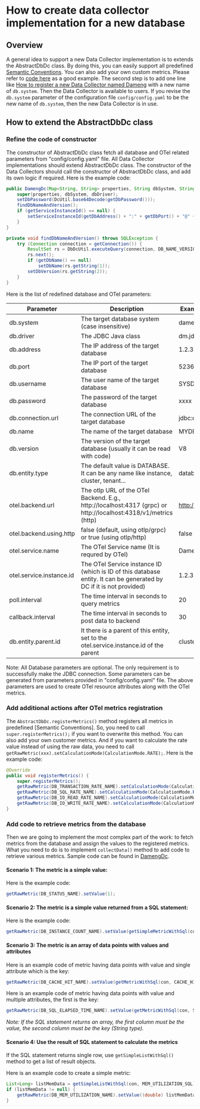 # How to create data collector implementation for a new database

## Overview

A general idea to support a new Data Collector implementation is to extends the AbstractDbDc class. By doing this, you can easily support all predefined [Semantic Conventions](https://github.com/instana/otel-dc/tree/main/docs/semconv). You can also add your own custom metrics.
Please refer to [code here](https://github.com/instana/otel-dc/blob/main/rdb/src/main/java/com/instana/dc/rdb/impl/DamengDc.java) as a good example.
The second step is to add one line like [How to register a new Data Collector named Dameng](https://github.com/instana/otel-dc/blob/main/rdb/src/main/java/com/instana/dc/rdb/impl/DbDcRegistry.java#L17) 
with a new name of `db.system`. Then the Data Collector is available to users. 
If you revise the `db.system` parameter of the configuration file `config/config.yaml` to be the new name of `db.system`,
then the new Data Collector is in use.

## How to extend the AbstractDbDc class

### Refine the code of constructor

The constructor of AbstractDbDc class fetch all database and OTel related parameters from "config/config.yaml" file. 
All Data Collector implementations should extend AbstractDbDc class. The constructor of the Data Collectors should call the constructor of AbstractDbDc class, 
and add its own logic if required. Here is the example code:
```java
public DamengDc(Map<String, String> properties, String dbSystem, String dbDriver) throws SQLException {
    super(properties, dbSystem, dbDriver);
    setDbPassword(DcUtil.base64Decode(getDbPassword()));
    findDbNameAndVersion();
    if (getServiceInstanceId() == null) {
        setServiceInstanceId(getDbAddress() + ":" + getDbPort() + "@" + getDbName());
    }
}

private void findDbNameAndVersion() throws SQLException {
    try (Connection connection = getConnection()) {
        ResultSet rs = DbDcUtil.executeQuery(connection, DB_NAME_VERSION_SQL);
        rs.next();
        if (getDbName() == null)
            setDbName(rs.getString(1));
        setDbVersion(rs.getString(2));
    }
}
```

Here is the list of redefined database and OTel parameters:

| Parameter                | Description                                                                                                         | Example (case insensitive) |
|--------------------------|---------------------------------------------------------------------------------------------------------------------|----------------------------|
| db.system                | The target database system (case insensitive)                                                                       | dameng                     |  
| db.driver                | The JDBC Java class                                                                                                 | dm.jdbc.driver.DmDriver    |  
| db.address               | The IP address of the target database                                                                               | 1.2.3.4                    |  
| db.port                  | The IP port of the target database                                                                                  | 5236                       |  
| db.username              | The user name of the target database                                                                                | SYSDBA                     |  
| db.password              | The password of the target database                                                                                 | xxxx                       |  
| db.connection.url        | The connection URL of the target database                                                                           | jdbc:dm://9.46.118.22:5236 |  
| db.name                  | The name of the target database                                                                                     | MYDB                       |  
| db.version               | The version of the target database (usually it can be read with code)                                               | V8                         |  
| db.entity.type           | The default value is DATABASE. It can be any name like instance, cluster, tenant...                                 | database                   |  
| otel.backend.url         | The otlp URL of the OTel Backend. E.g., http://localhost:4317 (grpc) or http://localhost:4318/v1/metrics (http)     | http://127.0.0.1:4317      |  
| otel.backend.using.http  | false (default, using otlp/grpc) or true (using otlp/http)                                                          | false                      |  
| otel.service.name        | The OTel Service name (It is requred by OTel)                                                                       | DamengDC                   |  
| otel.service.instance.id | The OTel Service instance ID (which is ID of this database entity. It can be generated by DC if it is not provided) | 1.2.3.4:5236@MYDB          |  
| poll.interval            | The time interval in seconds to query metrics                                                                       | 20                         |  
| callback.interval        | The time interval in seconds to post data to backend                                                                | 30                         |  
| db.entity.parent.id      | It there is a parent of this entity, set to the otel.service.instance.id of the parent                              | cluster@OBCluster1         |  

Note: All Database parameters are optional. The only requirement is to successfully make the JDBC connection. 
Some parameters can be generated from parameters provided in "config/config.yaml" file. 
The above parameters are used to create OTel resource attributes along with the OTel metrics.   

### Add additional actions after OTel metrics registration

The `AbstractDbDc.registerMetrics()` method registers all metrics in predefined [Semantic Conventions]. So, you need to call 
`super.registerMetrics();` if you want to overwrite this method.
You can also add your own customer metrics. And if you want to calculate the rate value instead of using the raw data, 
you need to call `getRawMetric(xxx).setCalculationMode(CalculationMode.RATE);`.
Here is the example code:
```java
@Override
public void registerMetrics() {
    super.registerMetrics();
    getRawMetric(DB_TRANSACTION_RATE_NAME).setCalculationMode(CalculationMode.RATE);
    getRawMetric(DB_SQL_RATE_NAME).setCalculationMode(CalculationMode.RATE);
    getRawMetric(DB_IO_READ_RATE_NAME).setCalculationMode(CalculationMode.RATE);
    getRawMetric(DB_IO_WRITE_RATE_NAME).setCalculationMode(CalculationMode.RATE);
}
```

### Add code to retrieve metrics from the database

Then we are going to implement the most complex part of the work: to fetch metrics from the database and assign the values to the registered metrics.
What you need to do is to implement `collectData()` method to add code to retrieve various metrics. Sample code can be found in [DamengDc](https://github.com/instana/otel-dc/blob/main/rdb/src/main/java/com/instana/dc/rdb/impl/DamengDc.java).

#### Scenario 1: The metric is a simple value:

Here is the example code:
```java
getRawMetric(DB_STATUS_NAME).setValue(1);
```

#### Scenario 2: The metric is a simple value returned from a SQL statement:

Here is the example code:
```java
getRawMetric(DB_INSTANCE_COUNT_NAME).setValue(getSimpleMetricWithSql(con, INSTANCE_COUNT_SQL));
```

#### Scenario 3: The metric is an array of data points with values and attributes 

Here is an example code of metric having data points with value and single attribute which is the key:
```java
getRawMetric(DB_CACHE_HIT_NAME).setValue(getMetricWithSql(con, CACHE_HIT_SQL, DB_CACHE_HIT_KEY));
```

Here is an example code of metric having data points with value and multiple attributes, the first is the key:
```java
getRawMetric(DB_SQL_ELAPSED_TIME_NAME).setValue(getMetricWithSql(con, SQL_ELAPSED_TIME_SQL, DB_SQL_ELAPSED_TIME_KEY, SQL_TEXT.getKey()));
```

*Note: If the SQL statement returns an array, the first column must be the value, the second column must be the key (String type).* 

#### Scenario 4: Use the result of SQL statement to calculate the metrics

If the SQL statement returns single row, use `getSimpleListWithSql()` method to get a list of result objects.

Here is an example code to create a simple metric:
```java
List<Long> listMemData = getSimpleListWithSql(con, MEM_UTILIZATION_SQL);
if (listMemData != null) {
    getRawMetric(DB_MEM_UTILIZATION_NAME).setValue((double) listMemData.get(0) / listMemData.get(1));
}
```
